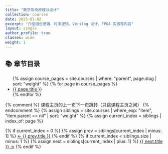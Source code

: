 ```yaml
---
title: "数字系统原理与设计"
collection: courses
date: 2025-07-02
excerpt: "介绍组合逻辑、时序逻辑、Verilog 设计、FPGA 实践等内容"
layout: single
author_profile: true
classes: wide
weight: 1
---
```


## 📚 章节目录

<ul>
  {% assign course_pages = site.courses | where: "parent", page.slug | sort: "weight" %}
  {% for page in course_pages %}
    <li><a href="{{ page.url }}">{{ page.title }}</a></li>
  {% endfor %}
</ul>

{% comment %}
课程主页的上一页下一页跳转（只跳课程主页之间）
{% endcomment %}
{% assign siblings = site.courses | where_exp: "item", "item.parent == nil" | sort: "weight" %}
{% assign current_index = siblings | index_of: page %}

<nav class="pagination">
  {% if current_index > 0 %}
    {% assign prev = siblings[current_index | minus: 1] %}
    <a class="prev" href="{{ prev.url }}">&larr; {{ prev.title }}</a>
  {% endif %}
  {% if current_index < siblings.size | minus: 1 %}
    {% assign next = siblings[current_index | plus: 1] %}
    <a class="next" href="{{ next.url }}">{{ next.title }} &rarr;</a>
  {% endif %}
</nav>
